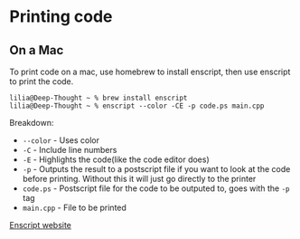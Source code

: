 # Printing code

## On a Mac
To print code on a mac, use homebrew to install enscript, then use enscript to  print the code.

```console
lilia@Deep-Thought ~ % brew install enscript
lilia@Deep-Thought ~ % enscript --color -CE -p code.ps main.cpp
```

Breakdown:
* `--color` - Uses color
* `-C` - Include line numbers
* `-E` - Highlights the code(like the code editor does)
* `-p` - Outputs the result to a postscript file if you want to look at the code before printing. Without this it will just go directly to the printer
* `code.ps` - Postscript file for the code to be outputed to, goes with the `-p` tag
* `main.cpp` - File to be printed

[Enscript website](https://linux.die.net/man/1/enscript)
